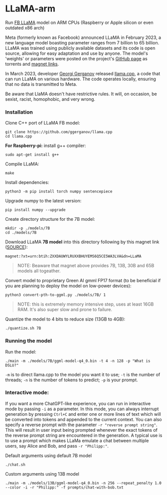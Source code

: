 # LLaMA-arm
Run [FB LLaMA](https://github.com/facebookresearch/llama/) model on ARM CPUs (Raspberry or Apple silicon or even outdated x86 arch)

Meta (formerly known as Facebook) announced LLaMA in February 2023, a new language model boasting parameter ranges from 7 billion to 65 billion. LLaMA was trained using publicly available datasets and its code is open source, allowing for easy adaptation and use by anyone. The model's 'weights' or parameters were posted on the project's [GitHub page](https://github.com/facebookresearch/llama/) as torrents and [magnet links](https://github.com/facebookresearch/llama/pull/73).

In March 2023, developer [Georgi Gerganov](https://github.com/ggerganov) released [llama.cpp](https://github.com/ggerganov/llama.cpp), a code that can run LLaMA on various hardware. The code operates locally, ensuring that no data is transmitted to Meta.


Be aware that LlaMA doesn't have restrictive rules. It will, on occasion, be sexist, racist, homophobic, and very wrong.

### Installation
Clone C++ port of LLaMA FB model:
```shell
git clone https://github.com/ggerganov/llama.cpp
cd llama.cpp
```
**For Raspberry-pi:** install g++ compiler:
```shell
sudo apt-get install g++
```
Compile LLaMA:
```shell
make
```

Install dependencies:
```shell
python3 -m pip install torch numpy sentencepiece
```

Upgrade numpy to the latest version:
```shell
pip install numpy --upgrade
```

Create directory structure for the 7B model:
```shell
mkdir -p ./models/7B
cd ./models/7B
```
Download LLaMA **7B model** into this directory following by this magnet link ([SOURCE](https://github.com/facebookresearch/llama/pull/73)):

```shell
magnet:?xt=urn:btih:ZXXDAUWYLRUXXBHUYEMS6Q5CE5WA3LVA&dn=LLaMA
```
> NOTE: Beaware that magnet above provides 7B, 13B, 30B and 65B models all togeather.

Convert model to proprietary Green AI gmml FP17 format (to be beneficial if you are planning to deploy the model on low-power devices):
```shell
python3 convert-pth-to-ggml.py ./models/7B/ 1
```
> NOTE: this is extremely memory intensive step, uses at least 16GB RAM. It's also super slow and prone to failure.

Quantize the model to 4 bits to reduce size (13GB to 4GB):
```shell
./quantize.sh 7B
```

### Running the model
Run the model:
```shell
./main -m ./models/7B/ggml-model-q4_0.bin -t 4 -n 128 -p "What is DSLU?"
```
`-m` is to direct llama.cpp to the model you want it to use; 
`-t` is the number of threads; 
`-n` is the number of tokens to predict; 
`-p` is your prompt.


### Interactive mode:
If you want a more ChatGPT-like experience, you can run in interactive mode by passing `-i` as a parameter. In this mode, you can always interrupt generation by pressing `Ctrl+C` and enter one or more lines of text which will be converted into tokens and appended to the current context. You can also specify a reverse prompt with the parameter `-r "reverse prompt string"`. This will result in user input being prompted whenever the exact tokens of the reverse prompt string are encountered in the generation. A typical use is to use a prompt which makes LLaMa emulate a chat between multiple users, say Alice and Bob, and pass `-r "Philipp:"`.


Default arguments using default 7B model
```shell
./chat.sh
```
Custom arguments using 13B model
```shell
./main -m ./models/13B/ggml-model-q4_0.bin -n 256 --repeat_penalty 1.0 --color -i -r "Philipp:" -f prompts/chat-with-bob.txt
```
